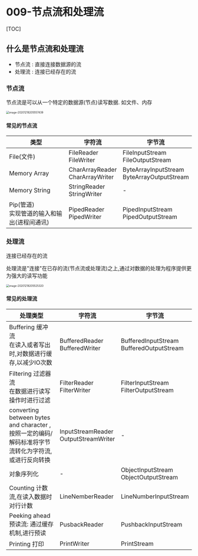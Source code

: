 # 009-节点流和处理流

[TOC]

## 什么是节点流和处理流

- 节点流 : 直接连接数据源的流
- 处理流 : 连接已经存在的流

### 节点流

节点流是可以从一个特定的数据源(节点)读写数据. 如文件、内存

<img src="../../../assets/image-20201218205557439.png" alt="image-20201218205557439" style="zoom:50%;" />

#### 常见的节点流

| 类型                                            | 字符流                               | 字节流                                          |
| ----------------------------------------------- | ------------------------------------ | ----------------------------------------------- |
| File(文件)                                      | FileReader<br/>FileWriter            | FileInputStream<br />FileOutputStream           |
| Memory Array                                    | CharArrayReader<br />CharArrayWriter | ByteArrayInputStream<br />ByteArrayOutputStream |
| Memory String                                   | StringReader<br />StringWriter       | -                                               |
| Pip(管道)<br />实现管道的输入和输出(进程间通讯) | PipedReader<br />PipedWriter         | PipedInputStream<br />PipedOutputStream         |

### 处理流

连接已经存在的流

处理流是"连接"在已存的流(节点流或处理流)之上,通过对数据的处理为程序提供更为强大的读写功能

<img src="../../../assets/image-20201218205525320.png" alt="image-20201218205525320" style="zoom: 50%;" />

#### 常见的处理流

| 处理类型                                                     | 字符流                                    | 字节流                                        |
| ------------------------------------------------------------ | ----------------------------------------- | --------------------------------------------- |
| Buffering 缓冲流<br />在读入或者写出时,对数据进行缓存,以减少IO次数 | BufferedReader<br />BufferedWriter        | BufferedInputStream<br />BufferedOutputStream |
| Filtering 过滤器流<br />在数据进行读写操作时进行过滤         | FilterReader<br />FilterWriter            | FilterInputStream<br />FilterOutputStream     |
| converting between bytes and character ,按照一定的编码/解码标准将字节流转化为字符流,或进行反向转换 | InputStreamReader<br />OutputStreamWriter | -                                             |
| 对象序列化                                                   | -                                         | ObjectInputStream<br />ObjectOutputStream     |
| Counting 计数流,在读入数据时对行计数                         | LineNemberReader                          | LineNumberInputStream                         |
| Peeking ahead 预读流: 通过缓存机制,进行预读                  | PusbackReader                             | PushbackInputStream                           |
| Printing 打印                                                | PrintWriter                               | PrintStream                                   |

### 
